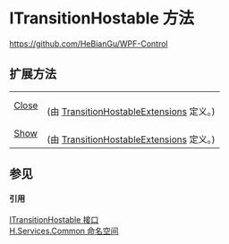 # ITransitionHostable 方法
https://github.com/HeBianGu/WPF-Control



## 扩展方法
<table>
<tr>
<td><a href="8d3aec7f-7494-eb8b-5265-e31c53826db0">Close</a></td>
<td><br />(由 <a href="507303ff-6d0e-8302-7211-0d978bd2b924">TransitionHostableExtensions</a> 定义。)</td></tr>
<tr>
<td><a href="c51a0b1e-77d8-e6de-c11d-af0996b54426">Show</a></td>
<td><br />(由 <a href="507303ff-6d0e-8302-7211-0d978bd2b924">TransitionHostableExtensions</a> 定义。)</td></tr>
</table>

## 参见


#### 引用
<a href="4f53b3a7-3f37-cbe8-1650-f500c22fbac3">ITransitionHostable 接口</a>  
<a href="b9cdd84f-6623-a51a-f53b-465103ced202">H.Services.Common 命名空间</a>  
